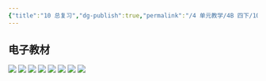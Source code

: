 ```yaml
---
{"title":"10 总复习","dg-publish":true,"permalink":"/4 单元教学/4B 四下/10 总复习/","dgPassFrontmatter":true,"noteIcon":""}
---
```



## 电子教材

<p class="grid-4">
	<img loading="lazy" decoding="async" src="https://book.pep.com.cn/1221001402131/files/mobile/109.jpg">
	<img loading="lazy" decoding="async" src="https://book.pep.com.cn/1221001402131/files/mobile/110.jpg">
	<img loading="lazy" decoding="async" src="https://book.pep.com.cn/1221001402131/files/mobile/111.jpg">
	<img loading="lazy" decoding="async" src="https://book.pep.com.cn/1221001402131/files/mobile/112.jpg">
	<img loading="lazy" decoding="async" src="https://book.pep.com.cn/1221001402131/files/mobile/113.jpg">
	<img loading="lazy" decoding="async" src="https://book.pep.com.cn/1221001402131/files/mobile/114.jpg">
	<img loading="lazy" decoding="async" src="https://book.pep.com.cn/1221001402131/files/mobile/115.jpg">
	<img loading="lazy" decoding="async" src="https://book.pep.com.cn/1221001402131/files/mobile/116.jpg">
</p>
